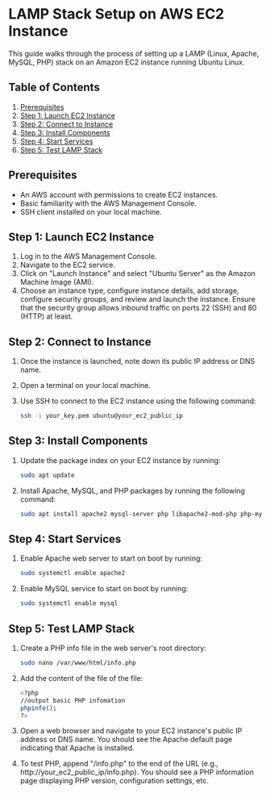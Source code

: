 # LAMP Stack Setup on AWS EC2 Instance

This guide walks through the process of setting up a LAMP (Linux, Apache, MySQL, PHP) stack on an Amazon EC2 instance running Ubuntu Linux.

## Table of Contents

1. [Prerequisites](#prerequisites)
2. [Step 1: Launch EC2 Instance](#step-1-launch-ec2-instance)
3. [Step 2: Connect to Instance](#step-2-connect-to-instance)
4. [Step 3: Install Components](#step-3-install-components)
5. [Step 4: Start Services](#step-4-start-services)
6. [Step 5: Test LAMP Stack](#step-5-test-lamp-stack)

## Prerequisites

- An AWS account with permissions to create EC2 instances.
- Basic familiarity with the AWS Management Console.
- SSH client installed on your local machine.

## Step 1: Launch EC2 Instance

1. Log in to the AWS Management Console.
2. Navigate to the EC2 service.
3. Click on "Launch Instance" and select "Ubuntu Server" as the Amazon Machine Image (AMI).
4. Choose an instance type, configure instance details, add storage, configure security groups, and review and launch the instance. Ensure that the security group allows inbound traffic on ports 22 (SSH) and 80 (HTTP) at least.

## Step 2: Connect to Instance

1. Once the instance is launched, note down its public IP address or DNS name.
2. Open a terminal on your local machine.
3. Use SSH to connect to the EC2 instance using the following command:
   
   ```bash
   ssh -i your_key.pem ubuntu@your_ec2_public_ip

## Step 3: Install Components

1. Update the package index on your EC2 instance by running:

    ```bash
    sudo apt update

2. Install Apache, MySQL, and PHP packages by running the following command:

    ```bash
    sudo apt install apache2 mysql-server php libapache2-mod-php php-mysql

## Step 4: Start Services

1. Enable Apache web server to start on boot by running:

    ```bash
    sudo systemctl enable apache2

2. Enable MySQL service to start on boot by running:

    ```bash
    sudo systemctl enable mysql

## Step 5: Test LAMP Stack

1. Create a PHP info file in the web server's root directory:

    ```bash
    sudo nano /var/www/html/info.php

2. Add the content of the file of the file:
  
    ```bash
    <?php
    //output basic PHP infomation
    phpinfo();
    ?>

3. Open a web browser and navigate to your EC2 instance's public IP address or DNS name. You should see the Apache default page indicating that Apache is installed.

4. To test PHP, append "/info.php" to the end of the URL (e.g., http://your_ec2_public_ip/info.php). You should see a PHP information page displaying PHP version, configuration settings, etc.









